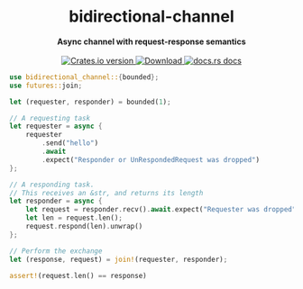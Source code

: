 <h1 align="center">bidirectional-channel</h1>
<div align="center">
 <strong>
   Async channel with request-response semantics
 </strong>
</div>

<br />

<div align="center">
  <!-- Crates version -->
  <a href="https://crates.io/crates/bidirectional-channel">
    <img src="https://img.shields.io/crates/v/bidirectional-channel.svg?style=flat-square"
    alt="Crates.io version" />
  </a>
  <!-- Downloads -->
  <a href="https://crates.io/crates/bidirectional-channel">
    <img src="https://img.shields.io/crates/d/bidirectional-channel.svg?style=flat-square"
      alt="Download" />
  </a>
  <!-- docs.rs docs -->
  <a href="https://docs.rs/bidirectional-channel">
    <img src="https://img.shields.io/badge/docs-latest-blue.svg?style=flat-square"
      alt="docs.rs docs" />
  </a>
</div>

```rust
use bidirectional_channel::{bounded};
use futures::join;

let (requester, responder) = bounded(1);

// A requesting task
let requester = async {
    requester
        .send("hello")
        .await
        .expect("Responder or UnRespondedRequest was dropped")
};

// A responding task.
// This receives an &str, and returns its length
let responder = async {
    let request = responder.recv().await.expect("Requester was dropped");
    let len = request.len();
    request.respond(len).unwrap()
};

// Perform the exchange
let (response, request) = join!(requester, responder);

assert!(request.len() == response)
```

